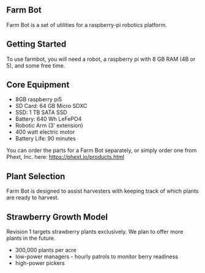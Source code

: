 Farm Bot
--------
Farm Bot is a set of utilities for a raspberry-pi robotics platform.

Getting Started
---------------
To use farmbot, you will need a robot, a raspberry pi with 8 GB RAM (4B or 5), and some free time.

Core Equipment
--------------
* 8GB raspberry pi5
* SD Card: 64 GB Micro SDXC
* SSD: 1 TB SATA SSD
* Battery: 640 Wh LeFePO4
* Robotic Arm (3' extension)
* 400 watt electric motor
* Battery Life: 90 minutes

You can order the parts for a Farm Bot separately, or simply order one from Phext, Inc. here:
https://phext.io/products.html

Plant Selection
---------------
Farm Bot is designed to assist harvesters with keeping track of which plants are ready to harvest.

Strawberry Growth Model
-----------------------
Revision 1 targets strawberry plants exclusively. We plan to offer more plants in the future.

* 300,000 plants per acre
* low-power managers - hourly patrols to monitor berry readiness
* high-power pickers
